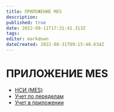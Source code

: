 ```yaml
---
title: ПРИЛОЖЕНИЕ MES
description: 
published: true
date: 2022-09-11T17:31:41.313Z
tags: 
editor: markdown
dateCreated: 2022-08-31T09:15:40.634Z
---
```


# ПРИЛОЖЕНИЕ MES

* [НСИ (MES)](nsi-mes/)
* [Учет по переделам](uchet-po-peredelam/)
* [Учет в приложении](uchet-v-prilozhenii-mes/)
